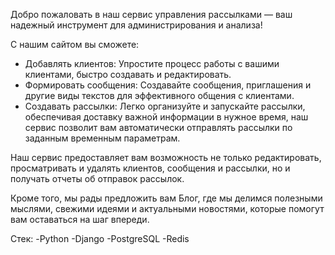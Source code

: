 Добро пожаловать в наш сервис управления рассылками — ваш надежный инструмент для администрирования и анализа! 

С нашим сайтом вы сможете:

- Добавлять клиентов: Упростите процесс работы с вашими клиентами, быстро создавать и редактировать.
- Формировать сообщения: Создавайте сообщения, приглашения и другие виды текстов для эффективного общения с клиентами.
- Создавать рассылки: Легко организуйте и запускайте рассылки, обеспечивая доставку важной информации в нужное время, наш сервис позволит вам автоматически отправлять рассылки по заданным временным параметрам.

Наш сервис предоставляет вам возможность не только редактировать, просматривать и удалять клиентов, сообщения и рассылки, но и получать отчеты об отправок рассылок. 

Кроме того, мы рады предложить вам Блог, где мы делимся полезными мыслями, свежими идеями и актуальными новостями, которые помогут вам оставаться на шаг впереди.


Стек:
-Python
-Django
-PostgreSQL
-Redis

